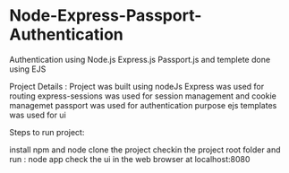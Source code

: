 # Node-Express-Passport-Authentication
Authentication using Node.js Express.js Passport.js and templete done using EJS

Project Details :
Project was built using nodeJs
Express was used for routing
express-sessions was used for session management and cookie managemet
passport was used for authentication purpose
ejs templates was used for ui

Steps to run project:

install npm and node
clone the project
checkin the project root folder and run :
node app
check the ui in the web browser at localhost:8080   
